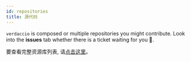 ```yaml
---
id: repositories
title: 源代码
---
```


`verdaccio` is composed or multiple repositories you might contribute. Look into the **issues** tab whether there is a ticket waiting for you 🤠.

要查看完整资源库列表, 请[点击这里](https://github.com/verdaccio/verdaccio/wiki/Repositories)。